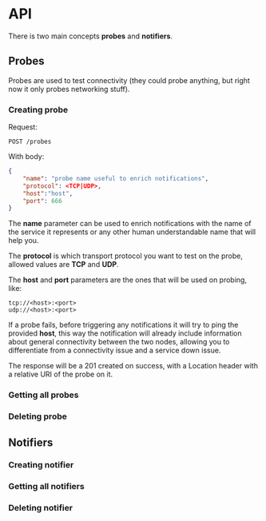 # API

There is two main concepts **probes** and **notifiers**.

## Probes

Probes are used to test connectivity (they could probe
anything, but right now it only probes networking stuff).

### Creating probe

Request:

```
POST /probes
```

With body:

```json
{
    "name": "probe name useful to enrich notifications",
    "protocol": <TCP|UDP>,
    "host":"host",
    "port": 666
}
```

The **name** parameter can be used to enrich notifications with the
name of the service it represents or any other human understandable
name that will help you.

The **protocol** is which transport protocol you want to test
on the probe, allowed values are **TCP** and **UDP**.

The **host** and **port** parameters are the ones that will be
used on probing, like:

```
tcp://<host>:<port>
udp://<host>:<port>
```

If a probe fails, before triggering any notifications it will
try to ping the provided **host**, this way the notification will
already include information about general connectivity between
the two nodes, allowing you to differentiate from a connectivity
issue and a service down issue.

The response will be a 201 created on success, with a Location
header with a relative URI of the probe on it.

### Getting all probes

### Deleting probe

## Notifiers

### Creating notifier

### Getting all notifiers

### Deleting notifier
